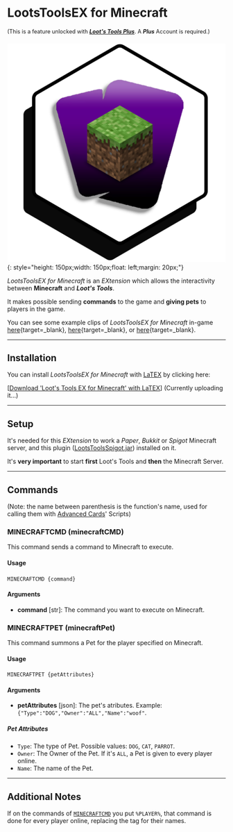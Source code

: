 # LootsToolsEX for Minecraft

<sup style="font-size: 90%">(This is a feature unlocked with [***Loot's Tools Plus***](../../plus). A ***Plus*** Account is required.)</sup>

![TwitchEX](img/MinecraftEX.png){: style="height: 150px;width: 150px;float: left;margin: 20px;"}

*LootsToolsEX for Minecraft* is an *EXtension* which allows the interactivity between **Minecraft** and ***Loot's Tools***.

It makes possible sending **commands** to the game and **giving pets** to players in the game.

You can see some example clips of *LootsToolsEX for Minecraft* in-game [here](https://www.youtube.com/watch?v=BqhNUN1Ft6w){target=_blank}, [here](https://www.youtube.com/watch?v=LNAmppbpLXA){target=_blank}, or [here](https://www.youtube.com/watch?v=LBEQGj77ftQ){target=_blank}.

---

## Installation



You can install *LootsToolsEX for Minecraft* with [LaTEX](../../additionalFeatures/latex) by clicking here:

[[Download 'Loot's Tools EX for Minecraft' with LaTEX]()] (Currently uploading it...)

---

## Setup

It's needed for this *EXtension* to work a *Paper*, *Bukkit* or *Spigot* Minecraft server, and this plugin ([LootsToolsSpigot.jar](LootsToolsSpigot.jar)) installed on it.

It's **very important** to start **first** Loot's Tools and **then** the Minecraft Server.

---

## Commands

(Note: the name between parenthesis is the function's name, used for calling them with [Advanced Cards](../../cards/advCards.md)' Scripts)

### MINECRAFTCMD (minecraftCMD)

This command sends a command to Minecraft to execute.

#### Usage

```MINECRAFTCMD {command}```

#### Arguments

- **command** [str]: The command you want to execute on Minecraft.

### MINECRAFTPET (minecraftPet)

This command summons a Pet for the player specified on Minecraft.

#### Usage

```MINECRAFTPET {petAttributes}```

#### Arguments

- **petAttributes** [json]: The pet's atributes. Example: ```{"Type":"DOG","Owner":"ALL","Name":"woof"```.

##### Pet Attributes

- ```Type```: The type of Pet. Possible values: ```DOG```, ```CAT```, ```PARROT```.
- ```Owner```: The Owner of the Pet. If it's ```ALL```, a Pet is given to every player online.
- ```Name```: The name of the Pet.

---

## Additional Notes

If on the commands of [```MINECRAFTCMD```](#minecraftcmd-minecraftcmd) you put ```%PLAYER%```, that command is done for every player online, replacing the tag for their names.
